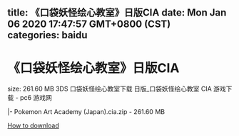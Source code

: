 
title: 《口袋妖怪绘心教室》日版CIA
date: Mon Jan 06 2020 17:47:57 GMT+0800 (CST)    
categories: baidu
---

# 《口袋妖怪绘心教室》日版CIA
size: 261.60 MB
 3DS 口袋妖怪绘心教室下载 日版_口袋妖怪绘心教室 CIA 游戏下载 - pc6 游戏网
 
|- Pokemon Art Academy (Japan).cia.zip - 261.60 MB

[How to download](https://bpcam.bemobtrk.com/go/2ceec3aa-1ca2-46d6-b9ff-aaa5c184517c?jno=5332)